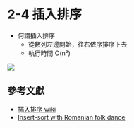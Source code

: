 # 2-4 插入排序

- 何謂插入排序
    - 從數列左邊開始，往右依序排序下去
    - 執行時間 O(n²)

![](https://cdn-images-1.medium.com/max/800/1*6EOJNbZe7BFHUfOx7GSq7A.gif)


## 參考文獻
- [插入排序 wiki](https://zh.wikipedia.org/wiki/%E6%8F%92%E5%85%A5%E6%8E%92%E5%BA%8F)
- [Insert-sort with Romanian folk dance](https://www.youtube.com/watch?v=ROalU379l3U)